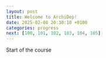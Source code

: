 ```yaml
---
layout: post
title: Welcome to ArchiDep!
date: 2025-02-08 20:30:10 +0100
categories: progress
next: [100, 101, 102, 103, 104, 105]
---
```


Start of the course
